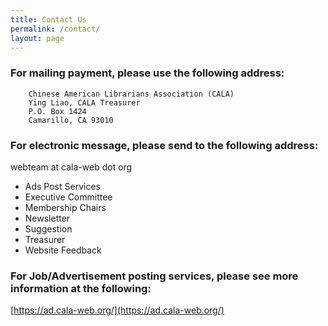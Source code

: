 ```yaml
---
title: Contact Us
permalink: /contact/
layout: page
---
```

### For mailing payment, please use the following address:
		Chinese American Librarians Association (CALA)
		Ying Liao, CALA Treasurer
		P.O. Box 1424
		Camarillo, CA 93010

### For electronic message, please send to the following address:
webteam at cala-web dot org
- Ads Post Services
- Executive Committee
- Membership Chairs
- Newsletter
- Suggestion
- Treasurer
- Website Feedback

### For Job/Advertisement posting services, please see more information at the following:
[https://ad.cala-web.org/](https://ad.cala-web.org/)
